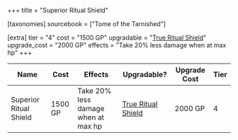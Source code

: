 +++
title = "Superior Ritual Shield"

[taxonomies]
sourcebook = ["Tome of the Tarnished"]

[extra]
tier = "4"
cost = "1500 GP"
upgradable = "[True Ritual Shield](@/items/talismans/True-Ritual-Shield.md)"
upgrade_cost = "2000 GP"
effects = "Take 20% less damage when at max hp"
+++

| Name                          | Cost    | Effects                                                                                           | Upgradable? | Upgrade Cost | Tier |
| ----------------------------- | ------- | ----------------------------------------------------------------------------------------------- | ----------- | ------------ | ---- |
| Superior Ritual Shield | 1500 GP | Take 20% less damage when at max hp | [True Ritual Shield](@/items/talismans/True-Ritual-Shield.md) | 2000 GP | 4 |

